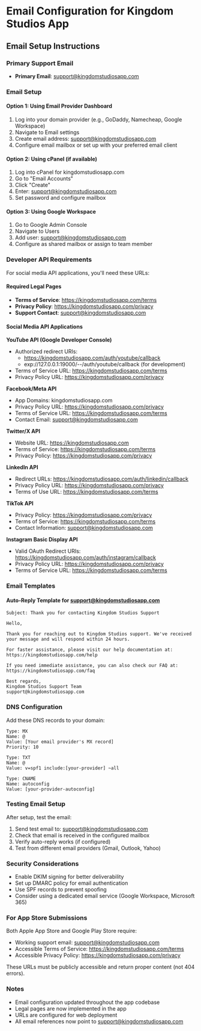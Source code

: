 # Email Configuration for Kingdom Studios App

## Email Setup Instructions

### Primary Support Email

- **Primary Email**: support@kingdomstudiosapp.com

### Email Setup

#### Option 1: Using Email Provider Dashboard

1. Log into your domain provider (e.g., GoDaddy, Namecheap, Google Workspace)
2. Navigate to Email settings
3. Create email address: support@kingdomstudiosapp.com
4. Configure email mailbox or set up with your preferred email client

#### Option 2: Using cPanel (if available)

1. Log into cPanel for kingdomstudiosapp.com
2. Go to "Email Accounts"
3. Click "Create"
4. Enter: support@kingdomstudiosapp.com
5. Set password and configure mailbox

#### Option 3: Using Google Workspace

1. Go to Google Admin Console
2. Navigate to Users
3. Add user: support@kingdomstudiosapp.com
4. Configure as shared mailbox or assign to team member

### Developer API Requirements

For social media API applications, you'll need these URLs:

#### Required Legal Pages

- **Terms of Service**: https://kingdomstudiosapp.com/terms
- **Privacy Policy**: https://kingdomstudiosapp.com/privacy
- **Support Contact**: support@kingdomstudiosapp.com

#### Social Media API Applications

**YouTube API (Google Developer Console)**

- Authorized redirect URIs:
  - https://kingdomstudiosapp.com/auth/youtube/callback
  - exp://127.0.0.1:19000/--/auth/youtube/callback (for development)
- Terms of Service URL: https://kingdomstudiosapp.com/terms
- Privacy Policy URL: https://kingdomstudiosapp.com/privacy

**Facebook/Meta API**

- App Domains: kingdomstudiosapp.com
- Privacy Policy URL: https://kingdomstudiosapp.com/privacy
- Terms of Service URL: https://kingdomstudiosapp.com/terms
- Contact Email: support@kingdomstudiosapp.com

**Twitter/X API**

- Website URL: https://kingdomstudiosapp.com
- Terms of Service: https://kingdomstudiosapp.com/terms
- Privacy Policy: https://kingdomstudiosapp.com/privacy

**LinkedIn API**

- Redirect URLs: https://kingdomstudiosapp.com/auth/linkedin/callback
- Privacy Policy URL: https://kingdomstudiosapp.com/privacy
- Terms of Use URL: https://kingdomstudiosapp.com/terms

**TikTok API**

- Privacy Policy: https://kingdomstudiosapp.com/privacy
- Terms of Service: https://kingdomstudiosapp.com/terms
- Contact Information: support@kingdomstudiosapp.com

**Instagram Basic Display API**

- Valid OAuth Redirect URIs: https://kingdomstudiosapp.com/auth/instagram/callback
- Privacy Policy URL: https://kingdomstudiosapp.com/privacy
- Terms of Service URL: https://kingdomstudiosapp.com/terms

### Email Templates

#### Auto-Reply Template for support@kingdomstudiosapp.com

```
Subject: Thank you for contacting Kingdom Studios Support

Hello,

Thank you for reaching out to Kingdom Studios support. We've received your message and will respond within 24 hours.

For faster assistance, please visit our help documentation at:
https://kingdomstudiosapp.com/help

If you need immediate assistance, you can also check our FAQ at:
https://kingdomstudiosapp.com/faq

Best regards,
Kingdom Studios Support Team
support@kingdomstudiosapp.com
```

### DNS Configuration

Add these DNS records to your domain:

```
Type: MX
Name: @
Value: [Your email provider's MX record]
Priority: 10

Type: TXT
Name: @
Value: v=spf1 include:[your-provider] ~all

Type: CNAME
Name: autoconfig
Value: [your-provider-autoconfig]
```

### Testing Email Setup

After setup, test the email:

1. Send test email to: support@kingdomstudiosapp.com
2. Check that email is received in the configured mailbox
3. Verify auto-reply works (if configured)
4. Test from different email providers (Gmail, Outlook, Yahoo)

### Security Considerations

- Enable DKIM signing for better deliverability
- Set up DMARC policy for email authentication
- Use SPF records to prevent spoofing
- Consider using a dedicated email service (Google Workspace, Microsoft 365)

### For App Store Submissions

Both Apple App Store and Google Play Store require:

- Working support email: support@kingdomstudiosapp.com
- Accessible Terms of Service: https://kingdomstudiosapp.com/terms
- Accessible Privacy Policy: https://kingdomstudiosapp.com/privacy

These URLs must be publicly accessible and return proper content (not 404 errors).

### Notes

- Email configuration updated throughout the app codebase
- Legal pages are now implemented in the app
- URLs are configured for web deployment
- All email references now point to support@kingdomstudiosapp.com
